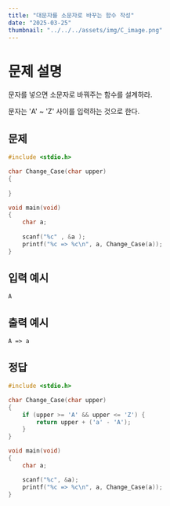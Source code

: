 ```yaml
---
title: "대문자를 소문자로 바꾸는 함수 작성" 
date: "2025-03-25"
thumbnail: "../../../assets/img/C_image.png"
---
```


# 문제 설명
문자를 넣으면 소문자로 바꿔주는 함수를 설계하라.

문자는 'A' ~ 'Z' 사이를 입력하는 것으로 한다.
## 문제
```c
#include <stdio.h>

char Change_Case(char upper)
{
	
}

void main(void)
{
	char a;
	
	scanf("%c" , &a );
	printf("%c => %c\n", a, Change_Case(a));
}
```

## 입력 예시
```
A
```

## 출력 예시
```
A => a
```

## 정답
```c
#include <stdio.h>

char Change_Case(char upper)
{
	if (upper >= 'A' && upper <= 'Z') {
		return upper + ('a' - 'A');
	}
}

void main(void)
{
	char a;

	scanf("%c", &a);
	printf("%c => %c\n", a, Change_Case(a));
}
```

